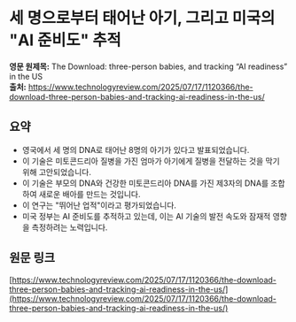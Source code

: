 # 세 명으로부터 태어난 아기, 그리고 미국의 "AI 준비도" 추적

**영문 원제목:** The Download: three-person babies, and tracking “AI readiness” in the US  
**출처:** https://www.technologyreview.com/2025/07/17/1120366/the-download-three-person-babies-and-tracking-ai-readiness-in-the-us/

## 요약
- 영국에서 세 명의 DNA로 태어난 8명의 아기가 있다고 발표되었습니다.
- 이 기술은 미토콘드리아 질병을 가진 엄마가 아기에게 질병을 전달하는 것을 막기 위해 고안되었습니다.
- 이 기술은 부모의 DNA와 건강한 미토콘드리아 DNA를 가진 제3자의 DNA를 조합하여 새로운 배아를 만드는 것입니다.
- 이 연구는 "뛰어난 업적"이라고 평가되었습니다.
- 미국 정부는 AI 준비도를 추적하고 있는데, 이는 AI 기술의 발전 속도와 잠재적 영향을 측정하려는 노력입니다.

## 원문 링크
[https://www.technologyreview.com/2025/07/17/1120366/the-download-three-person-babies-and-tracking-ai-readiness-in-the-us/](https://www.technologyreview.com/2025/07/17/1120366/the-download-three-person-babies-and-tracking-ai-readiness-in-the-us/)

